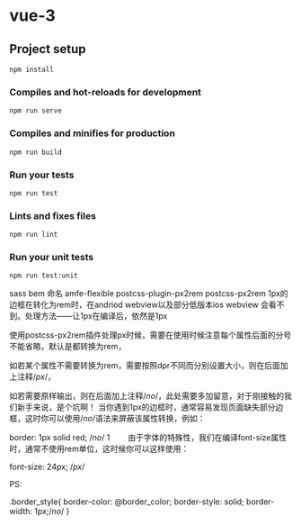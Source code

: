 # vue-3

## Project setup
```
npm install
```

### Compiles and hot-reloads for development
```
npm run serve
```

### Compiles and minifies for production
```
npm run build
```

### Run your tests
```
npm run test
```

### Lints and fixes files
```
npm run lint
```

### Run your unit tests
```
npm run test:unit
```


sass bem 命名
amfe-flexible
postcss-plugin-px2rem
postcss-px2rem
1px的边框在转化为rem时，在andriod webview以及部分低版本ios webview 会看不到。处理方法——让1px在编译后，依然是1px


使用postcss-px2rem插件处理px时候，需要在使用时候注意每个属性后面的分号不能省略，默认是都转换为rem，

如若某个属性不需要转换为rem，需要按照dpr不同而分别设置大小，则在后面加上注释/*px*/，

如若需要原样输出，则在后面加上注释/*no*/，此处需要多加留意，对于刚接触的我们新手来说，是个坑啊！
当你遇到1px的边框时，通常容易发现页面缺失部分边框，这时你可以使用/*no*/语法来屏蔽该属性转换，例如：

border: 1px solid red; /*no*/
1
  由于字体的特殊性，我们在编译font-size属性时，通常不使用rem单位，这时候你可以这样使用：

font-size: 24px; /*px*/ 

PS:

.border_style{
    border-color: @border_color;
    border-style: solid;
    border-width: 1px;/*no*/
}